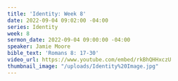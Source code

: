 ```yaml
---
title: 'Identity: Week 8'
date: 2022-09-04 09:02:00 -04:00
series: Identity
week: 8
sermon_date: 2022-09-04 09:00:00 -04:00
speaker: Jamie Moore
bible_text: 'Romans 8: 17-30'
video_url: https://www.youtube.com/embed/rkBhQHHxczU
thumbnail_image: "/uploads/Identity%20Image.jpg"
---
```


